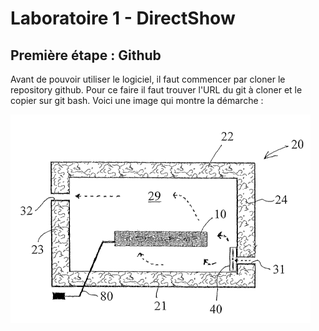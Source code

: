 # Laboratoire 1 - DirectShow

## Première étape : Github

Avant de pouvoir utiliser le logiciel, il faut commencer par cloner le repository github. Pour ce faire il faut trouver l'URL du git à cloner et le copier sur git bash. Voici une image qui montre la démarche : 


![Premiere image](https://github.com/lucazzzzz/Lab1/blob/master/Images/image1.png)
